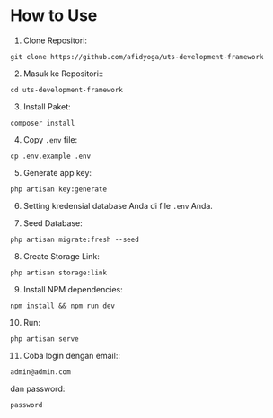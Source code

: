 # How to Use

1. Clone Repositori:
```
git clone https://github.com/afidyoga/uts-development-framework
```

2. Masuk ke Repositori::
```
cd uts-development-framework
```

3. Install Paket:
```
composer install
```

4. Copy ``.env`` file:
```
cp .env.example .env
```

5. Generate app key:
```
php artisan key:generate
```

6. Setting kredensial database Anda di file ``.env`` Anda.

8. Seed Database:
```
php artisan migrate:fresh --seed
```

8. Create Storage Link:
```
php artisan storage:link
```

9. Install NPM dependencies:
```
npm install && npm run dev
```

10. Run:
```
php artisan serve
```

11. Coba login dengan email::
```
admin@admin.com
```
dan password:
```
password
```
